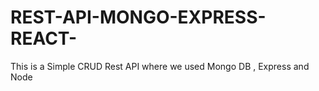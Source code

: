 # REST-API-MONGO-EXPRESS-REACT-
This is a Simple CRUD Rest API where we used Mongo DB , Express and Node
